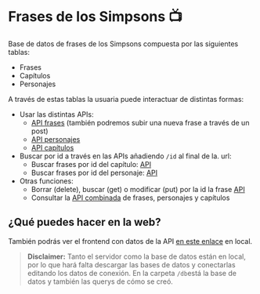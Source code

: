 # Frases de los Simpsons 📺

Base de datos de frases de los Simpsons compuesta por las siguientes tablas:

- Frases
- Capítulos
- Personajes

A través de estas tablas la usuaria puede interactuar de distintas formas:

- Usar las distintas APIs:
  - [API frases](http://localhost:4000/frases) (también podremos subir una nueva frase a través de un post)
  - [API personajes](http://localhost:4000/personajes)
  - [API capítulos](http://localhost:4000/capitulos)
- Buscar por id a través en las APIs añadiendo `/id` al final de la. url:
  - Buscar frases por id del capítulo: [API](http://localhost:4000/frases-capitulos/:id)
  - Buscar frases por id del personaje: [API](http://localhost:4000/frases-personaje/:id)
- Otras funciones:
  - Borrar (delete), buscar (get) o modificar (put) por la id la frase [API](http://localhost:4000/frases/:id)
  - Consultar la [API combinada](http://localhost:4000/frases-personaje/:id) de frases, personajes y capítulos

## ¿Qué puedes hacer en la web?

También podrás ver el frontend con datos de la API
[en este enlace](http://localhost:4000/) en local.

> **Disclaimer:** Tanto el servidor como la base de datos están en local, por lo que hará falta descargar las bases de datos y conectarlas editando los datos de conexión. En la carpeta `/db`está la base de datos y también las querys de cómo se creó.
